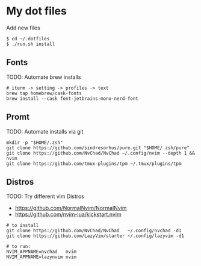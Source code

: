 # My dot files

Add new files

```
$ cd ~/.dotfiles
$ ./run.sh install
```

## Fonts

TODO: Automate brew installs

```
# iterm -> setting -> profiles -> text
brew tap homebrew/cask-fonts
brew install --cask font-jetbrains-mono-nerd-font
```

## Promt

TODO: Automate installs via git
```
mkdir -p "$HOME/.zsh"
git clone https://github.com/sindresorhus/pure.git "$HOME/.zsh/pure"
git clone https://github.com/NvChad/NvChad ~/.config/nvim --depth 1 && nvim
git clone https://github.com/tmux-plugins/tpm ~/.tmux/plugins/tpm
```

## Distros

TODO: Try different vim Distros
- https://github.com/NormalNvim/NormalNvim
- https://github.com/nvim-lua/kickstart.nvim

```
# to install
git clone https://github.com/NvChad/NvChad   ~/.config/nvchad -d1
git clone https://github.com/LazyVim/starter ~/.config/lazyvim -d1

# to run:
NVIM_APPNAME=nvchad   nvim
NVIM_APPNAME=lazynvim nvim
```
